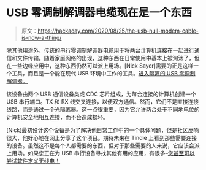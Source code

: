# USB 零调制解调器电缆现在是一个东西

> 原文：<https://hackaday.com/2020/08/25/the-usb-null-modem-cable-is-now-a-thing/>

除其他用途外，传统的串行零调制解调器电缆用于将两台计算机连接在一起进行通信和文件传输。随着家庭网络的出现，这种东西在日常使用中基本上被淘汰了，但在一些边缘应用中，这种东西仍然可以派上用场。[Nick Sayer]需要的正是这样一个工具，而且是一个能在现代 USB 环境中工作的工具。[进入隔离的 USB 零调制解调器。](https://hackaday.io/project/174384-isolated-usb-null-modem)

该设备由两个 USB 通信设备类或 CDC 芯片组成，为每台连接的计算机创建一个 USB 串行端口。TX 和 RX 线交叉连接，以便双方通信。然而，它们不是直接连接线路，而是通过一个光隔离器。这一点很重要，因为它允许两台处于不同地电位的计算机安全地相互连接，而不会造成损坏。

[Nick]最初设计这个设备是为了解决他日常工作中的一个具体问题，但是社区反响很大，他好心地在网上分享了这个项目。期待未来在 Tindie 上看到那些需要连接的设备。虽然这不是每个人都需要的东西，但对于那些需要的人来说，它应该会派上用场。如果您正在为 USB 串行设备寻找其他有用的应用，有很多–[您甚至可以尝试软件定义无线电！](https://hackaday.com/2018/12/06/your-usb-serial-adapter-just-became-a-sdr/)